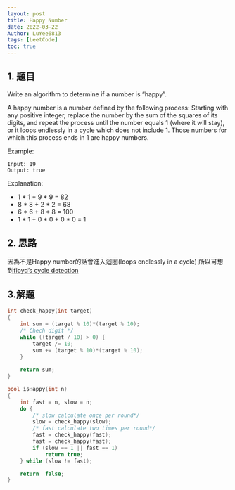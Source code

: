```yaml
---
layout: post
title: Happy Number
date: 2022-03-22
Author: LuYee6813
tags: [LeetCode]
toc: true
---
```


## 1. 題目
Write an algorithm to determine if a number is “happy”.

A happy number is a number defined by the following process: Starting with any positive integer, replace the number by the sum of the squares of its digits, and repeat the process until the number equals 1 (where it will stay), or it loops endlessly in a cycle which does not include 1. Those numbers for which this process ends in 1 are happy numbers.

Example:
```
Input: 19
Output: true
```

Explanation:

- 1 * 1 + 9 * 9 = 82
- 8 * 8 + 2 * 2 = 68
- 6 * 6 + 8 * 8 = 100
- 1 * 1 + 0 * 0 + 0 * 0 = 1

## 2. 思路
因為不是Happy number的話會進入迴圈(loops endlessly in a cycle) 所以可想到[floyd’s cycle detection](https://en.wikipedia.org/wiki/Cycle_detection)

## 3.解題
```C
int check_happy(int target)
{    
    int sum = (target % 10)*(target % 10);    
    /* Chech digit */
    while ((target / 10) > 0) {              
        target /= 10;
        sum += (target % 10)*(target % 10);
    }
    
    return sum;
}

bool isHappy(int n)
{
    int fast = n, slow = n;
    do {  
        /* slow calculate once per round*/
        slow = check_happy(slow);
        /* fast calculate two times per round*/
        fast = check_happy(fast);
        fast = check_happy(fast);
        if (slow == 1 || fast == 1)        
            return true;        
    } while (slow != fast);  

    return  false;
}
```